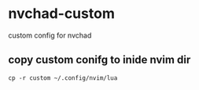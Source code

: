# nvchad-custom
custom config for nvchad

## copy custom conifg to inide nvim dir
```shell
cp -r custom ~/.config/nvim/lua
```
